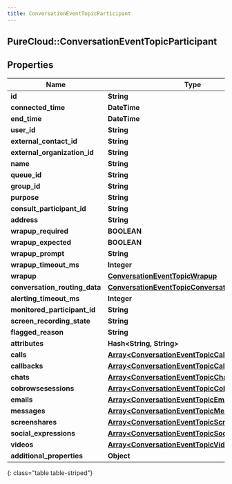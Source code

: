 ```yaml
---
title: ConversationEventTopicParticipant
---
```

## PureCloud::ConversationEventTopicParticipant

## Properties

|Name | Type | Description | Notes|
|------------ | ------------- | ------------- | -------------|
| **id** | **String** |  | [optional] |
| **connected_time** | **DateTime** |  | [optional] |
| **end_time** | **DateTime** |  | [optional] |
| **user_id** | **String** |  | [optional] |
| **external_contact_id** | **String** |  | [optional] |
| **external_organization_id** | **String** |  | [optional] |
| **name** | **String** |  | [optional] |
| **queue_id** | **String** |  | [optional] |
| **group_id** | **String** |  | [optional] |
| **purpose** | **String** |  | [optional] |
| **consult_participant_id** | **String** |  | [optional] |
| **address** | **String** |  | [optional] |
| **wrapup_required** | **BOOLEAN** |  | [optional] |
| **wrapup_expected** | **BOOLEAN** |  | [optional] |
| **wrapup_prompt** | **String** |  | [optional] |
| **wrapup_timeout_ms** | **Integer** |  | [optional] |
| **wrapup** | [**ConversationEventTopicWrapup**](ConversationEventTopicWrapup.html) |  | [optional] |
| **conversation_routing_data** | [**ConversationEventTopicConversationRoutingData**](ConversationEventTopicConversationRoutingData.html) |  | [optional] |
| **alerting_timeout_ms** | **Integer** |  | [optional] |
| **monitored_participant_id** | **String** |  | [optional] |
| **screen_recording_state** | **String** |  | [optional] |
| **flagged_reason** | **String** |  | [optional] |
| **attributes** | **Hash&lt;String, String&gt;** |  | [optional] |
| **calls** | [**Array&lt;ConversationEventTopicCall&gt;**](ConversationEventTopicCall.html) |  | [optional] |
| **callbacks** | [**Array&lt;ConversationEventTopicCallback&gt;**](ConversationEventTopicCallback.html) |  | [optional] |
| **chats** | [**Array&lt;ConversationEventTopicChat&gt;**](ConversationEventTopicChat.html) |  | [optional] |
| **cobrowsesessions** | [**Array&lt;ConversationEventTopicCobrowse&gt;**](ConversationEventTopicCobrowse.html) |  | [optional] |
| **emails** | [**Array&lt;ConversationEventTopicEmail&gt;**](ConversationEventTopicEmail.html) |  | [optional] |
| **messages** | [**Array&lt;ConversationEventTopicMessage&gt;**](ConversationEventTopicMessage.html) |  | [optional] |
| **screenshares** | [**Array&lt;ConversationEventTopicScreenshare&gt;**](ConversationEventTopicScreenshare.html) |  | [optional] |
| **social_expressions** | [**Array&lt;ConversationEventTopicSocialExpression&gt;**](ConversationEventTopicSocialExpression.html) |  | [optional] |
| **videos** | [**Array&lt;ConversationEventTopicVideo&gt;**](ConversationEventTopicVideo.html) |  | [optional] |
| **additional_properties** | **Object** |  | [optional] |
{: class="table table-striped"}


